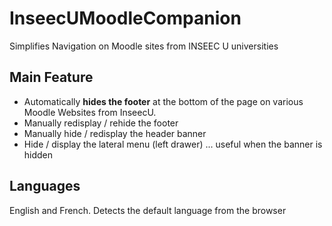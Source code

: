 # InseecUMoodleCompanion
Simplifies Navigation on Moodle sites from INSEEC U universities

## Main Feature
* Automatically **hides the footer** at the bottom of the page on various Moodle Websites from InseecU.
* Manually redisplay / rehide the footer
* Manually hide / redisplay the header banner
* Hide / display the lateral menu (left drawer) ... useful when the banner is hidden

## Languages
English and French.
Detects the default language from the browser
